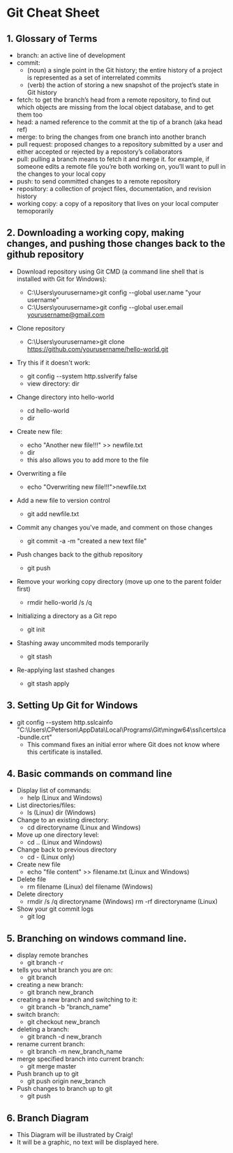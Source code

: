 
# Git Cheat Sheet

## 1. Glossary of Terms
  * branch: an active line of development
  * commit:
    * (noun) a single point in the Git history; the entire history of a project is represented as a set of interrelated commits
    * (verb) the action of storing a new snapshot of the project’s state in Git history
  * fetch: to get the branch’s head from a remote repository, to find out which objects are missing from the local object database, and        to get them too
  * head: a named reference to the commit at the tip of a branch (aka head ref)
  * merge: to bring the changes from one branch into another branch
  * pull request: proposed changes to a repository submitted by a user and either accepted or rejected by a repostory’s collaborators
  * pull: pulling a branch means to fetch it and merge it. for example, if someone edits a remote file you’re both working on, you’ll          want to pull in the changes to your local copy
  * push: to send committed changes to a remote repository
  * repository: a collection of project files, documentation, and revision history
  * working copy: a copy of a repository that lives on your local computer temoporarily


## 2. Downloading a working copy, making changes, and pushing those changes back to the github repository
  * Download repository using Git CMD (a command line shell that is installed with Git for Windows):
    * C:\Users\yourusername>git config --global user.name "your username"
    * C:\Users\yourusername>git config --global user.email yourusername@gmail.com
  * Clone repository 
    * C:\Users\yourusername>git clone https://github.com/yourusername/hello-world.git
  
  * Try this if it doesn't work:
    * git config --system http.sslverify false
    * view directory: dir
    
  * Change directory into hello-world
    * cd hello-world
    * dir

  * Create new file:
    * echo "Another new file!!!" >> newfile.txt
    * dir
    * this also allows you to add more to the file
  
  * Overwriting a file
    * echo "Overwriting new file!!!">newfile.txt

  * Add a new file to version control
    * git add newfile.txt

  * Commit any changes you've made, and comment on those changes
    * git commit -a -m "created a new text file"

  * Push changes back to the github repository
    * git push
    
  * Remove your working copy directory (move up one to the parent folder first)
    * rmdir hello-world /s /q
   
  * Initializing a directory as a Git repo
    * git init
    
  * Stashing away uncommited mods temporarily
    * git stash
    
  * Re-applying last stashed changes
    * git stash apply

## 3. Setting Up Git for Windows
  * git config --system http.sslcainfo "C:\Users\CPeterson\AppData\Local\Programs\Git\mingw64\ssl\certs\ca-bundle.crt"
    * This command fixes an initial error where Git does not know where this certificate is installed.


## 4. Basic commands on command line
  * Display list of commands:
    * help (Linux and Windows)
  * List directories/files:
    * ls (Linux) dir (Windows)
  * Change to an existing directory:
    * cd directoryname (Linux and Windows)
  * Move up one directory level:
    * cd .. (Linux and Windows)
  * Change back to previous directory
    * cd - (Linux only)
  * Create new file
    * echo "file content" >> filename.txt (Linux and Windows)
  * Delete file
    * rm filename (Linux) del filename (Windows)
  * Delete directory
    * rmdir /s /q directoryname (Windows) rm -rf directoryname (Linux)
  * Show your git commit logs
    * git log


## 5. Branching on windows command line.
  * display remote branches
    * git branch -r
  * tells you what branch you are on:
    * git branch
  * creating a new branch:
    * git branch new_branch
  * creating a new branch and switching to it:
    * git branch -b "branch_name"
  * switch branch:
    * git checkout new_branch
  * deleting a branch:
    * git branch -d new_branch
  * rename current branch:
    * git branch -m new_branch_name
  * merge specified branch into current branch:
    * git merge master
  * Push branch up to git
    * git push origin new_branch
  * Push changes to branch up to git
    * git push
   
  

## 6. Branch Diagram
 * This Diagram will be illustrated by Craig! 
 * It will be a graphic, no text will be displayed here. 
